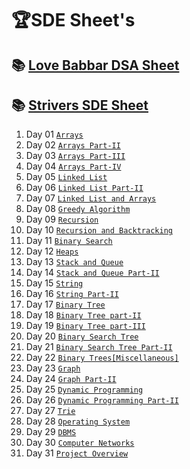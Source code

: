 # 🏆SDE Sheet's

## 📚 [Love Babbar DSA Sheet](https://github.com/Ayon-SSP/The-SDE-Prep/blob/main/4%5D_SDE%20Sheet's/Love%20Babbar%20DSA%20Sheet/FINAL450.xlsx)
## 📚 [Strivers SDE Sheet](https://takeuforward.org/interviews/strivers-sde-sheet-top-coding-interview-problems/)

1. Day 01 [`Arrays`]()
2. Day 02 [`Arrays Part-II`]()
3. Day 03 [`Arrays Part-III`]()
4. Day 04 [`Arrays Part-IV`]()
5. Day 05 [`Linked List`]()
6. Day 06 [`Linked List Part-II`]()
7. Day 07 [`Linked List and Arrays`]()
8. Day 08 [`Greedy Algorithm`]()
9. Day 09 [`Recursion`]()
10. Day 10 [`Recursion and Backtracking`]()
11. Day 11 [`Binary Search`]()
12. Day 12 [`Heaps`]()
13. Day 13 [`Stack and Queue`]()
14. Day 14 [`Stack and Queue Part-II`]()
15. Day 15 [`String`]()
16. Day 16 [`String Part-II`]()
17. Day 17 [`Binary Tree`]()
18. Day 18 [`Binary Tree part-II`]()
19. Day 19 [`Binary Tree part-III`]()
20. Day 20 [`Binary Search Tree`]()
21. Day 21 [`Binary Search Tree Part-II`]()
22. Day 22 [`Binary Trees[Miscellaneous]`]()
23. Day 23 [`Graph`]()
24. Day 24 [`Graph Part-II`]()
25. Day 25 [`Dynamic Programming`]()
26. Day 26 [`Dynamic Programming Part-II`]()
27. Day 27 [`Trie`]()
28. Day 28 [`Operating System`]()
29. Day 29 [`DBMS`]()
30. Day 30 [`Computer Networks`]()
31. Day 31 [`Project Overview`]()
